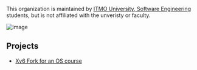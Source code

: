This organization is maintained by [ITMO University, Software Engineering](https://se.ifmo.ru/) students, but is not affiliated with the unveristy or faculty.

![image](https://github.com/user-attachments/assets/05e65aff-eef9-43f8-a015-a4af3a9d4f39)

## Projects

- [Xv6 Fork for an OS course](https://github.com/secs-dev/xv6-riscv)

